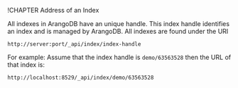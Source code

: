 !CHAPTER Address of an Index 

All indexes in ArangoDB have an unique handle. This index handle identifies an
index and is managed by ArangoDB. All indexes are found under the URI

    http://server:port/_api/index/index-handle

For example: Assume that the index handle is `demo/63563528` then the URL of
that index is:

    http://localhost:8529/_api/index/demo/63563528
